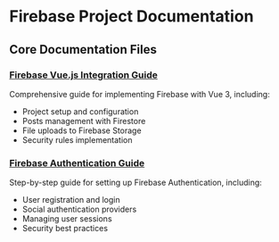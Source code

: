 # Firebase Project Documentation

## Core Documentation Files

### [Firebase Vue.js Integration Guide](./firebase-vue-js.md)
Comprehensive guide for implementing Firebase with Vue 3, including:
- Project setup and configuration
- Posts management with Firestore
- File uploads to Firebase Storage  
- Security rules implementation

### [Firebase Authentication Guide](./firebase-authentication.md)
Step-by-step guide for setting up Firebase Authentication, including:
- User registration and login
- Social authentication providers
- Managing user sessions
- Security best practices
